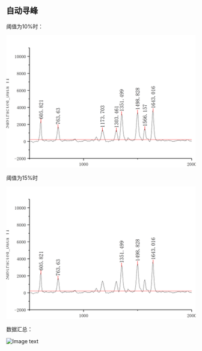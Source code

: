 ## 自动寻峰
阈值为10%时：

![Image text](https://github.com/852569069/cv-code/blob/master/images/%E9%98%88%E5%80%BC%E4%B8%BA10%25.jpg)

阈值为15%时

![Image text](https://github.com/852569069/cv-code/blob/master/images/%E9%98%88%E5%80%BC%E4%B8%BA15%25.jpg)

数据汇总：

![Image text](https://github.com/852569069/my_code/blob/master/images/data1.jpg)